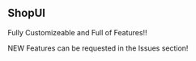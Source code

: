 ## ShopUI

Fully Customizeable and Full of Features!!

NEW Features can be requested in the Issues section!
